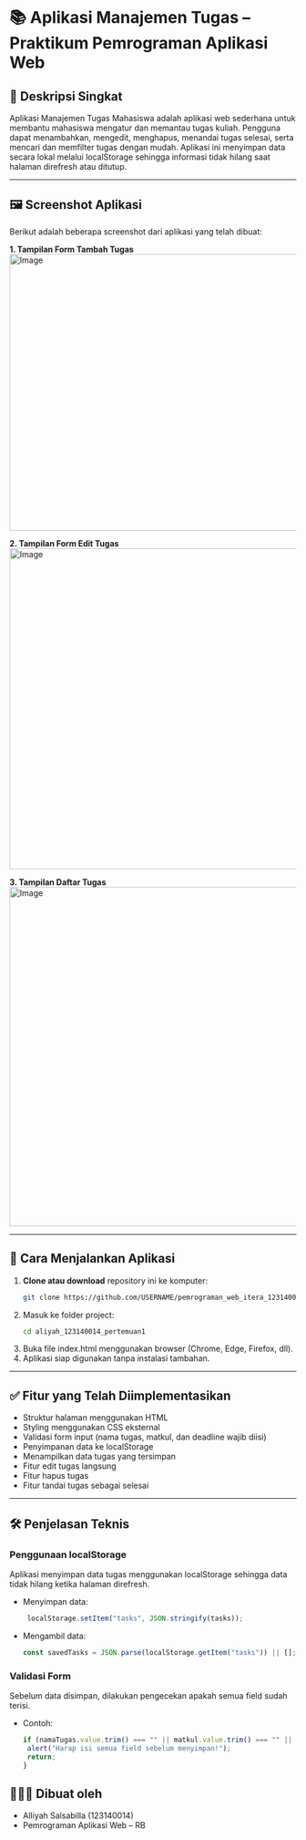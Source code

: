 # 📚 Aplikasi Manajemen Tugas – Praktikum Pemrograman Aplikasi Web

## 📝 Deskripsi Singkat  
Aplikasi Manajemen Tugas Mahasiswa adalah aplikasi web sederhana untuk membantu mahasiswa mengatur dan memantau tugas kuliah. Pengguna dapat menambahkan, mengedit, menghapus, menandai tugas selesai, serta mencari dan memfilter tugas dengan mudah. Aplikasi ini menyimpan data secara lokal melalui localStorage sehingga informasi tidak hilang saat halaman direfresh atau ditutup.

---

## 🖼️ Screenshot Aplikasi  

Berikut adalah beberapa screenshot dari aplikasi yang telah dibuat:

**1. Tampilan Form Tambah Tugas**  
<img width="878" height="485" alt="Image" src="https://github.com/user-attachments/assets/0b96a7d6-3c18-4483-815b-39c6a08e6105" />

**2. Tampilan Form Edit Tugas**  
<img width="577" height="563" alt="Image" src="https://github.com/user-attachments/assets/245601ad-56ac-48f5-9ee9-89c87043a438" />

**3. Tampilan Daftar Tugas**  
<img width="890" height="595" alt="Image" src="https://github.com/user-attachments/assets/691c85ac-0860-48c7-b2d4-5fb205643741" />

---

## 🚀 Cara Menjalankan Aplikasi  

1. **Clone atau download** repository ini ke komputer:
   ```bash
   git clone https://github.com/USERNAME/pemrograman_web_itera_123140014.git
2. Masuk ke folder project:
   ```bash
   cd aliyah_123140014_pertemuan1
3. Buka file index.html menggunakan browser (Chrome, Edge, Firefox, dll).
4. Aplikasi siap digunakan tanpa instalasi tambahan.

---

## ✅ Fitur yang Telah Diimplementasikan

- Struktur halaman menggunakan HTML
- Styling menggunakan CSS eksternal
- Validasi form input (nama tugas, matkul, dan deadline wajib diisi)
- Penyimpanan data ke localStorage
- Menampilkan data tugas yang tersimpan
- Fitur edit tugas langsung
- Fitur hapus tugas
- Fitur tandai tugas sebagai selesai

---

## 🛠️ Penjelasan Teknis

### Penggunaan localStorage

Aplikasi menyimpan data tugas menggunakan localStorage sehingga data tidak hilang ketika halaman direfresh.

- Menyimpan data:
  ```javascript
   localStorage.setItem("tasks", JSON.stringify(tasks));

- Mengambil data:
   ```javascript
   const savedTasks = JSON.parse(localStorage.getItem("tasks")) || [];

### Validasi Form

Sebelum data disimpan, dilakukan pengecekan apakah semua field sudah terisi.

- Contoh:
   ```javascript
   if (namaTugas.value.trim() === "" || matkul.value.trim() === "" || deadline.value === "") {
    alert("Harap isi semua field sebelum menyimpan!");
    return;
   }

## 👩🏻‍💻 Dibuat oleh

- Alliyah Salsabilla (123140014)
- Pemrograman Aplikasi Web – RB
